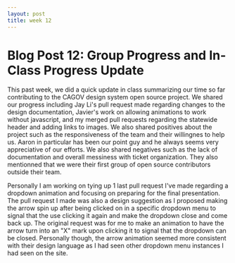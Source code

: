 ```yaml
---
layout: post
title: week 12
---
```


# Blog Post 12: Group Progress and In-Class Progress Update

This past week, we did a quick update in class summarizing our time so far contributing to the CAGOV design system open source project. We shared our progress including Jay Li's pull request made regarding changes to the design documentation, Javier's work on allowing animations to work without javascript, and my merged pull requests regarding the statewide header and adding links to images. We also shared positives about the project such as the responsiveness of the team and their willingnes to help us. Aaron in particular has been our point guy and he always seems very appreciative of our efforts. We also shared negatives such as the lack of documentation and overall messiness with ticket organization. They also mentionned that we were their first group of open source contributors outside their team.

Personally I am working on tying up 1 last pull request I've made regarding a dropdown animation and focusing on preparing for the final presentation. The pull request I made was also a design suggestion as I proposed making the arrow spin up after being clicked on in a specific dropdown menu to signal that the use clicking it again and make the dropdown close and come back up. The original request was for me to make an animation to have the arrow turn into an "X" mark upon clicking it to signal that the dropdown can be closed. Personally though, the arrow animation seemed more consistent with their design language as I had seen other dropdown menu instances I had seen on the site.


